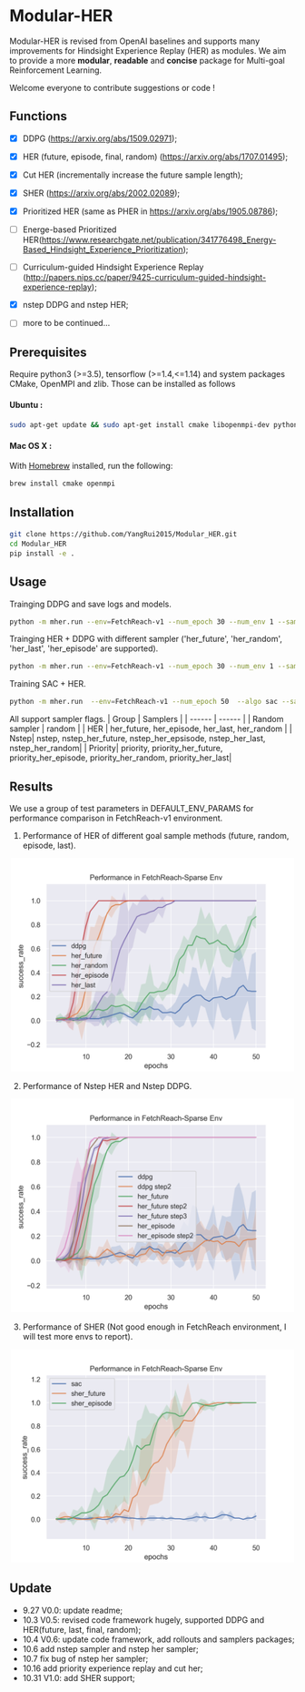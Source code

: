 # Modular-HER 
Modular-HER is revised from OpenAI baselines and supports many improvements for Hindsight Experience Replay (HER) as modules. We aim to provide a more **modular**, **readable** and **concise** package for Multi-goal Reinforcement Learning.

Welcome everyone to contribute suggestions or code !


## Functions
- [x] DDPG (https://arxiv.org/abs/1509.02971);
- [x] HER (future, episode, final, random) (https://arxiv.org/abs/1707.01495);
- [x] Cut HER (incrementally increase the future sample length);
- [x] SHER (https://arxiv.org/abs/2002.02089);
- [x] Prioritized HER (same as PHER in https://arxiv.org/abs/1905.08786);
- [ ] Energe-based Prioritized HER(https://www.researchgate.net/publication/341776498_Energy-Based_Hindsight_Experience_Prioritization);
- [ ] Curriculum-guided Hindsight Experience Replay (http://papers.nips.cc/paper/9425-curriculum-guided-hindsight-experience-replay);
- [x] nstep DDPG and nstep HER;
- [ ] more to be continued...


## Prerequisites 
Require python3 (>=3.5), tensorflow (>=1.4,<=1.14) and system packages CMake, OpenMPI and zlib. Those can be installed as follows

#### Ubuntu :
```bash
sudo apt-get update && sudo apt-get install cmake libopenmpi-dev python3-dev zlib1g-dev
```

#### Mac OS X  :
With [Homebrew](https://brew.sh) installed, run the following:
```bash
brew install cmake openmpi
```

## Installation
```bash
git clone https://github.com/YangRui2015/Modular_HER.git
cd Modular_HER
pip install -e .
```


## Usage
Trainging DDPG and save logs and models.
```bash
python -m mher.run --env=FetchReach-v1 --num_epoch 30 --num_env 1 --sampler random --play_episodes 5 --log_path=~/logs/fetchreach/ --save_path=~/logs/models/fetchreach_ddpg/
```

Trainging HER + DDPG with different sampler ('her_future', 'her_random', 'her_last', 'her_episode' are supported).
```bash
python -m mher.run --env=FetchReach-v1 --num_epoch 30 --num_env 1 --sampler her_future --play_episodes 5 --log_path=~/logs/fetchreach/ --save_path=~/logs/models/fetchreach_herfuture/
```

Training SAC + HER.
```bash
python -m mher.run  --env=FetchReach-v1 --num_epoch 50  --algo sac --sac_alpha 0.05 --sampler her_episode 
```

All support sampler flags.
| Group | Samplers | 
| ------ | ------ | 
| Random sampler | random | 
| HER | her_future, her_episode, her_last, her_random |
| Nstep| nstep, nstep_her_future, nstep_her_epsisode, nstep_her_last, nstep_her_random|
| Priority| priority, priority_her_future, priority_her_episode, priority_her_random, priority_her_last|


## Results

We use a group of test parameters in DEFAULT_ENV_PARAMS for performance comparison in FetchReach-v1 environment. 

1. Performance of HER of different goal sample methods (future, random, episode, last).

<div  align="center"> <img src="./data/mher_all.png" width=500;  /></div>    

2. Performance of Nstep HER and Nstep DDPG.

<div  align="center"><img src="./data/mher_all_step.png" width=500;" /></div>

3. Performance of SHER (Not good enough in FetchReach environment, I will test more envs to report). 

<div  align="center"><img src="./data/mher_sac.png" width=500;" /></div>


## Update

* 9.27 V0.0: update readme;
* 10.3 V0.5: revised code framework hugely, supported DDPG and HER(future, last, final, random);
* 10.4 V0.6: update code framework, add rollouts and samplers packages;
* 10.6 add nstep sampler and nstep her sampler;
* 10.7 fix bug of nstep her sampler;
* 10.16 add priority experience replay and cut her;
* 10.31 V1.0: add SHER support;
